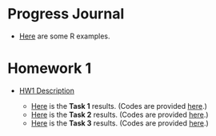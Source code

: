 # Progress Journal

- [Here](files/example_homework_0.html) are some R examples.

# Homework 1 

* [HW1 Description](files/hw1/IE582_Fall20_Homework1.pdf)

   - [Here](files/hw1/task1.html) is the **Task 1** results. (Codes are provided [here](files/hw1/task1.ipynb).)
   - [Here](files/hw1/task2.html) is the **Task 2** results. (Codes are provided [here](files/hw1/task2.ipynb).)
   - [Here](files/hw1/task3.html) is the **Task 3** results. (Codes are provided [here](files/hw1/task3.ipynb).)
